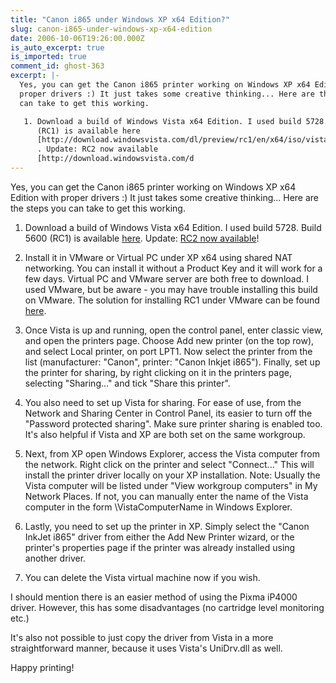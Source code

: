 ```yaml
---
title: "Canon i865 under Windows XP x64 Edition?"
slug: canon-i865-under-windows-xp-x64-edition
date: 2006-10-06T19:26:00.000Z
is_auto_excerpt: true
is_imported: true
comment_id: ghost-363
excerpt: |-
  Yes, you can get the Canon i865 printer working on Windows XP x64 Edition with
  proper drivers :) It just takes some creative thinking... Here are the steps you
  can take to get this working.

   1. Download a build of Windows Vista x64 Edition. I used build 5728. Build 5600
      (RC1) is available here
      [http://download.windowsvista.com/dl/preview/rc1/en/x64/iso/vista_5600.16384.060829-2230_x64fre_client-lr1cxfre_en_dvd.iso]
      . Update: RC2 now available
      [http://download.windowsvista.com/d
---
```


Yes, you can get the Canon i865 printer working on Windows XP x64 Edition with
proper drivers :) It just takes some creative thinking... Here are the steps you
can take to get this working.

1. Download a build of Windows Vista x64 Edition. I used build 5728. Build 5600
   (RC1) is available
   [here](http://download.windowsvista.com/dl/preview/rc1/en/x64/iso/vista_5600.16384.060829-2230_x64fre_client-lr1cxfre_en_dvd.iso).
   Update:
   [RC2 now available](http://download.windowsvista.com/dl/preview/rc2/en/x64/iso/vista_5744.16384.061003-1945_x64fre_client-lrmcxfre_en_dvd.iso)!

2. Install it in VMware or Virtual PC under XP x64 using shared NAT networking.
   You can install it without a Product Key and it will work for a few days.
   Virtual PC and VMware server are both free to download. I used VMware, but be
   aware - you may have trouble installing this build on VMware. The solution
   for installing RC1 under VMware can be found
   [here](http://www.vmware.com/community/message.jspa?messageID=470950#470950).

3. Once Vista is up and running, open the control panel, enter classic view, and
   open the printers page. Choose Add new printer (on the top row), and select
   Local printer, on port LPT1. Now select the printer from the list
   (manufacturer: "Canon", printer: "Canon Inkjet i865"). Finally, set up the
   printer for sharing, by right clicking on it in the printers page, selecting
   "Sharing..." and tick "Share this printer".

4. You also need to set up Vista for sharing. For ease of use, from the Network
   and Sharing Center in Control Panel, its easier to turn off the "Password
   protected sharing". Make sure printer sharing is enabled too. It's also
   helpful if Vista and XP are both set on the same workgroup.

5. Next, from XP open Windows Explorer, access the Vista computer from the
   network. Right click on the printer and select "Connect..." This will install
   the printer driver locally on your XP installation. Note: Usually the Vista
   computer will be listed under "View workgroup computers" in My Network
   Places. If not, you can manually enter the name of the Vista computer in the
   form \VistaComputerName in Windows Explorer.

6. Lastly, you need to set up the printer in XP. Simply select the "Canon InkJet
   i865" driver from either the Add New Printer wizard, or the printer's
   properties page if the printer was already installed using another driver.

7. You can delete the Vista virtual machine now if you wish.

I should mention there is an easier method of using the Pixma iP4000 driver.
However, this has some disadvantages (no cartridge level monitoring etc.)

It's also not possible to just copy the driver from Vista in a more
straightforward manner, because it uses Vista's UniDrv.dll as well.

Happy printing!
